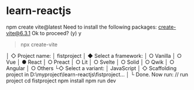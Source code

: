 # learn-reactjs
npm create vite@latest
Need to install the following packages:
create-vite@6.3.1
Ok to proceed? (y) y


> npx
> create-vite

│
◇  Project name:
│  fistproject
│
◆  Select a framework:
│  ○ Vanilla
│  ○ Vue
│  ● React
│  ○ Preact
│  ○ Lit
│  ○ Svelte
│  ○ Solid
│  ○ Qwik
│  ○ Angular
│  ○ Others
└◇  Select a variant:
│  JavaScript
│
◇  Scaffolding project in D:\myproject\learn-reactjs\fistproject...
│
└  Done. Now run:
// run project
  cd fistproject
  npm install
  npm run dev
